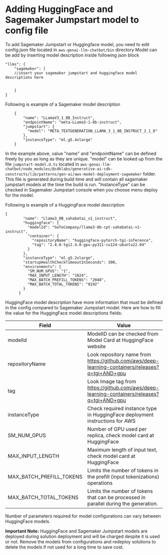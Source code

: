 # Adding HuggingFace and Sagemaker Jumpstart model to config file

To add Sagemaker Jumpstart or Huggingface model, you need to edit config.json file located in `aws-genai-llm-chatbot/bin` directory
Model can be add by inserting model description inside following json block

```
"llms": {
    "sagemaker": [
    //insert your sagemaker jumpstart and huggingface model descriptions here
    
    
    ]
}
```

Following is example of a Sagemaker model description
```
    {
        "name": "LLamaV3_1_8B_Instruct",
        "endpointName": "meta-LLama3-1-8b-instruct",
        "jumpstart": {
          "model": "META_TEXTGENERATION_LLAMA_3_1_8B_INSTRUCT_2_1_0"
        },
        "instanceType": "ml.g5.4xlarge"
    }
   ```
In the example above, value "name" and "endpointName" can be defined freely by you as long as they are unique. "model" can be looked up from the file `jumpstart-model.d.ts` located in `aws-genai-llm-chatbot/node_modules/@cdklabs/generative-ai-cdk-constructs/lib/patterns/gen-ai/aws-model-deployment-sagemaker` folder. This file is generated during build time and will contain all sagemaker jumpstart models at the time the build is run. 
"InstanceType" can be checked in Sagemaker Jumpstart console when you choose menu deploy for the model.

Following is example of a HuggingFace model description
```
{
        "name": "Llama3_8B_sahabatai_v1_instruct",
        "huggingface": {
          "modelId": "GoToCompany/llama3-8b-cpt-sahabatai-v1-instruct",
          "container": {
            "repositoryName": "huggingface-pytorch-tgi-inference",
            "tag": "2.4.0-tgi2.4.0-gpu-py311-cu124-ubuntu22.04"
          }
        },
        "instanceType": "ml.g5.2xlarge",
        "startupHealthCheckTimeoutInSeconds": 300,
        "environments": {
          "SM_NUM_GPUS": "1",
          "MAX_INPUT_LENGTH": "1024",
          "MAX_BATCH_PREFILL_TOKENS": "2048",
          "MAX_BATCH_TOTAL_TOKENS": "8192"
        }
      }
```

HuggingFace model description have more information that must be defined in the config compared to Sagemaker Jumpstart model.
Here are how to fill the value for the HuggingFace model descriptions fields:

| Field                    | Value                                                                                            |
|--------------------------|--------------------------------------------------------------------------------------------------|
| modelId                  | ModelID can be checked from Model Card at HuggingFace website                                    |
| repositoryName           | Look repository name from https://github.com/aws/deep-learning-containers/releases?q=tgi+AND+gpu |
| tag                      | Look Image tag from https://github.com/aws/deep-learning-containers/releases?q=tgi+AND+gpu       |
| instanceType             | Check required instance type in HuggingFace deployment instructions for AWS                      |
| SM_NUM_GPUS              | Number of GPU used per replica, check model card at HuggingFace                                  |
| MAX_INPUT_LENGTH         | Maximum length of input text, check model card at HuggingFace                                    |
| MAX_BATCH_PREFILL_TOKENS | Limits the number of tokens in the prefill (input tokenizations) operations                      |
| MAX_BATCH_TOTAL_TOKENS   | Limits the number of tokens that can be processed in parallel during the generation.             |

Number of parameters required for model configurations can vary between HuggingFace models.

__Important Note:__ HuggingFace and Sagemaker Jumpstart models are deployed during solution deployment and will be charged despite it is used or not. Remove the models from configurations and redeploy solutions to delete the models if not used for a long time to save cost.

